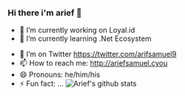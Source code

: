 ### Hi there i'm arief 👋

<!-- **arifsamuel/arifsamuel** is a ✨ _special_ ✨ repository because its `README.md` (this file) appears on your GitHub profile.

Here are some ideas to get you started: -->

- 🔭 I’m currently working on Loyal.id
- 🌱 I’m currently learning .Net Ecosystem
<!-- - 👯 I’m looking to collaborate on ...
- 🤔 I’m looking for help with ... -->
- 💬 I’m on Twitter https://twitter.com/arifsamuel9
- 📫 How to reach me: http://ariefsamuel.cyou
- 😄 Pronouns: he/him/his
- ⚡ Fun fact: ...
![Arief's github stats](https://github-readme-stats.vercel.app/api?username=arifsamuel&show_icons=true&theme=synthwave)
